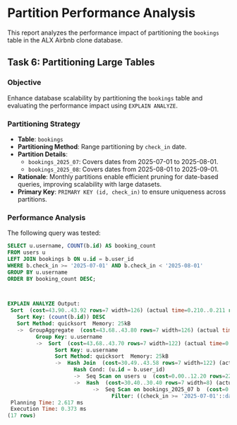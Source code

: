 # Partition Performance Analysis

This report analyzes the performance impact of partitioning the `bookings` table in the ALX Airbnb clone database.

## Task 6: Partitioning Large Tables

### Objective
Enhance database scalability by partitioning the `bookings` table and evaluating the performance impact using `EXPLAIN ANALYZE`.

### Partitioning Strategy
- **Table**: `bookings`
- **Partitioning Method**: Range partitioning by `check_in` date.
- **Partition Details**:
  - `bookings_2025_07`: Covers dates from 2025-07-01 to 2025-08-01.
  - `bookings_2025_08`: Covers dates from 2025-08-01 to 2025-09-01.
- **Rationale**: Monthly partitions enable efficient pruning for date-based queries, improving scalability with large datasets.
- **Primary Key**: `PRIMARY KEY (id, check_in)` to ensure uniqueness across partitions.

### Performance Analysis
The following query was tested:
```sql
SELECT u.username, COUNT(b.id) AS booking_count
FROM users u
LEFT JOIN bookings b ON u.id = b.user_id
WHERE b.check_in >= '2025-07-01' AND b.check_in < '2025-08-01'
GROUP BY u.username
ORDER BY booking_count DESC;



EXPLAIN ANALYZE Output:
 Sort  (cost=43.90..43.92 rows=7 width=126) (actual time=0.210..0.211 rows=3 loops=1)
   Sort Key: (count(b.id)) DESC
   Sort Method: quicksort  Memory: 25kB
   ->  GroupAggregate  (cost=43.68..43.80 rows=7 width=126) (actual time=0.187..0.190 rows=3 loops=1)
         Group Key: u.username
         ->  Sort  (cost=43.68..43.70 rows=7 width=122) (actual time=0.158..0.160 rows=5 loops=1)
               Sort Key: u.username
               Sort Method: quicksort  Memory: 25kB
               ->  Hash Join  (cost=30.49..43.58 rows=7 width=122) (actual time=0.076..0.080 rows=5 loops=1)
                     Hash Cond: (u.id = b.user_id)
                     ->  Seq Scan on users u  (cost=0.00..12.20 rows=220 width=122) (actual time=0.028..0.029 rows=4 loops=1)
                     ->  Hash  (cost=30.40..30.40 rows=7 width=8) (actual time=0.026..0.027 rows=5 loops=1)                           Buckets: 1024  Batches: 1  Memory Usage: 9kB
                           ->  Seq Scan on bookings_2025_07 b  (cost=0.00..30.40 rows=7 width=8) (actual time=0.012..0.015 rows=5 loops=1)
                                 Filter: ((check_in >= '2025-07-01'::date) AND (check_in < '2025-08-01'::date))
 Planning Time: 2.617 ms
 Execution Time: 0.373 ms
(17 rows)
